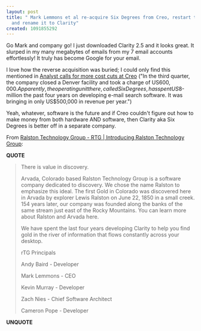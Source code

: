 ```yaml
---
layout: post
title: " Mark Lemmons et al re-acquire Six Degrees from Creo, restart their startup
  and rename it to Clarity"
created: 1091855292
---
```

Go Mark and company go! I just downloaded Clarity 2.5 and it looks great.  It slurped in my many megabytes of emails from my 7 email accounts effortlessly!  It truly has become Google for your email.

 I love how the reverse acquisition was buried; I could only find  this mentioned in <a href="http://www.canada.com/national/nationalpost/financialpost/investing/story.html?id=d24a01dc-5c05-4dd7-8bb6-9eceb0a8d2a0">Analyst calls for more cost cuts at Creo</a> ("In the third quarter, the company closed a Denver facility and took a charge of US$600,000.
Apparently, the operating unit there, called Six Degrees, has spent US$8-million the past four years on developing e-mail search software. It was bringing in only US$500,000 in revenue per year.") 

Yeah, whatever, software is the future and if Creo couldn't figure out how to make money from both hardware AND software,  then Clarity aka Six Degrees is better off in a separate company.

From <a href="http://www.tryclarity.com/navigation/support/aboutrtg.html">Ralston Technology Group - RTG | Introducing Ralston Technology Group</a>:
<p><strong>QUOTE</strong></p><blockquote>There is value in discovery.

Arvada, Colorado based Ralston Technology Group is a software company dedicated to discovery. We chose the name Ralston to emphasize this ideal. The first Gold in Colorado was discovered here in Arvada by explorer Lewis Ralston on June 22, 1850 in a small creek. 154 years later, our company was founded along the banks of the same stream just east of the Rocky Mountains. You can learn more about Ralston and Arvada here.

We have spent the last four years developing Clarity to help you find gold in the river of information that flows constantly across your desktop.

rTG Principals

Andy Baird - Developer

Mark Lemmons - CEO

Kevin Murray - Developer

Zach Nies - Chief Software Architect

Cameron Pope - Developer</blockquote><p><strong>UNQUOTE</strong></p>

